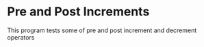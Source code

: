 # Pre and Post Increments

This program tests some of pre and post increment and decrement operators
